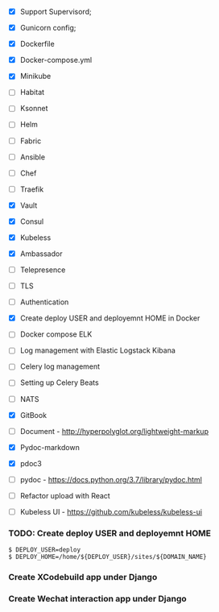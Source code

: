 
 - [x] Support Supervisord;
 - [x] Gunicorn config;
 - [x] Dockerfile
 - [x] Docker-compose.yml
 - [x] Minikube
 - [ ] Habitat
 - [ ] Ksonnet
 - [ ] Helm
 - [ ] Fabric
 - [ ] Ansible
 - [ ] Chef
 - [ ] Traefik
 - [x] Vault
 - [x] Consul
 - [x] Kubeless
 - [x] Ambassador
 - [ ] Telepresence
 - [ ] TLS
 - [ ] Authentication

 - [x] Create deploy USER and deployemnt HOME in Docker
 - [ ] Docker compose ELK
 - [ ] Log management with Elastic Logstack Kibana
 - [ ] Celery log management
 - [ ] Setting up Celery Beats
 - [ ] NATS
 - [x] GitBook
 - [ ] Document - http://hyperpolyglot.org/lightweight-markup
 - [x] Pydoc-markdown
 - [x] pdoc3
 - [ ] pydoc - https://docs.python.org/3.7/library/pydoc.html

 - [ ] Refactor upload with React
 - [ ] Kubeless UI - https://github.com/kubeless/kubeless-ui


### TODO: Create deploy USER and deployemnt HOME
```
$ DEPLOY_USER=deploy
$ DEPLOY_HOME=/home/${DEPLOY_USER}/sites/${DOMAIN_NAME}
```

### Create XCodebuild app under Django

### Create Wechat interaction app under Django